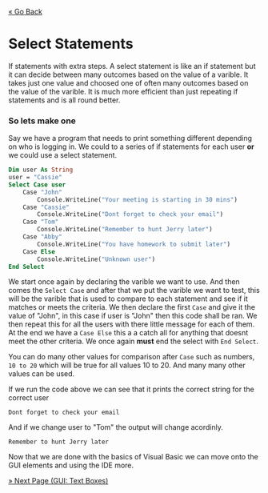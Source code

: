 [« Go Back](..\if-statements "Go Back")
<br/>

# Select Statements

If statements with extra steps.
A select statement is like an if statement but it can decide between many outcomes based on the value of a varible. It takes just one value and choosed one of often many outcomes based on the value of the varible. It is much more efficient than just repeating if statements and is all round better.

### So lets make one

Say we have a program that needs to print something different depending on who is logging in. We could to a series of if statements for each user **or** we could use a select statement.

```vb
Dim user As String
user = "Cassie"
Select Case user
    Case "John"
        Console.WriteLine("Your meeting is starting in 30 mins")
    Case "Cassie"
        Console.WriteLine("Dont forget to check your email")
    Case "Tom"
        Console.WriteLine("Remember to hunt Jerry later")
    Case "Abby"
        Console.WriteLine("You have homework to submit later")
    Case Else
        Console.WriteLine("Unknown user")
End Select
```

We start once again by declaring the varible we want to use. And then comes the `Select Case` and after that we put the varible we want to test, this will be the varible that is used to compare to each statement and see if it matches or meets the criteria. We then declare the first `Case` and give it the value of "John", in this case if user is "John" then this code shall be ran. We then repeat this for all the users with there little message for each of them. At the end we have a `Case Else` this a a catch all for anything that doesnt meet the other criteria. We once again **must** end the select with `End Select`.

You can do many other values for comparison after `Case` such as numbers, `10 to 20` which will be true for all values 10 to 20. And many many other values can be used.

If we run the code above we can see that it prints the correct string for the correct user

```
Dont forget to check your email
```

And if we change user to "Tom" the output will change acordinly.

```
Remember to hunt Jerry later
```

Now that we are done with the basics of Visual Basic we can move onto the GUI elements and using the IDE more.

[» Next Page (GUI: Text Boxes)](..\..\gui\text-boxes "Next Page")
